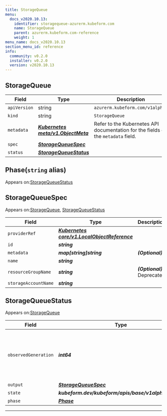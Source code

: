 ```yaml
---
title: StorageQueue
menu:
  docs_v2020.10.13:
    identifier: storagequeue-azurerm.kubeform.com
    name: StorageQueue
    parent: azurerm.kubeform.com-reference
    weight: 1
menu_name: docs_v2020.10.13
section_menu_id: reference
info:
  community: v0.2.0
  installer: v0.2.0
  version: v2020.10.13
---
```


## StorageQueue
| Field | Type | Description |
| ------ | ----- | ----------- |
| `apiVersion` | string | `azurerm.kubeform.com/v1alpha1` |
|    `kind` | string | `StorageQueue` |
| `metadata` | ***[Kubernetes meta/v1.ObjectMeta](https://kubernetes.io/docs/reference/generated/kubernetes-api/v1.13/#objectmeta-v1-meta)***|Refer to the Kubernetes API documentation for the fields of the `metadata` field.|
| `spec` | ***[StorageQueueSpec](#storagequeuespec)***||
| `status` | ***[StorageQueueStatus](#storagequeuestatus)***||
## Phase(`string` alias)

Appears on:[StorageQueueStatus](#storagequeuestatus)

## StorageQueueSpec

Appears on:[StorageQueue](#storagequeue), [StorageQueueStatus](#storagequeuestatus)

| Field | Type | Description |
| ------ | ----- | ----------- |
| `providerRef` | ***[Kubernetes core/v1.LocalObjectReference](https://kubernetes.io/docs/reference/generated/kubernetes-api/v1.13/#localobjectreference-v1-core)***||
| `id` | ***string***||
| `metadata` | ***map[string]string***| ***(Optional)*** |
| `name` | ***string***||
| `resourceGroupName` | ***string***| ***(Optional)*** Deprecated|
| `storageAccountName` | ***string***||
## StorageQueueStatus

Appears on:[StorageQueue](#storagequeue)

| Field | Type | Description |
| ------ | ----- | ----------- |
| `observedGeneration` | ***int64***| ***(Optional)*** Resource generation, which is updated on mutation by the API Server.|
| `output` | ***[StorageQueueSpec](#storagequeuespec)***| ***(Optional)*** |
| `state` | ***kubeform.dev/kubeform/apis/base/v1alpha1.State***| ***(Optional)*** |
| `phase` | ***[Phase](#phase)***| ***(Optional)*** |
---
